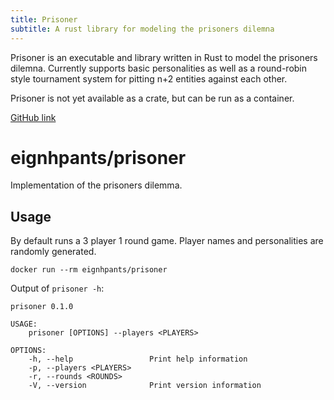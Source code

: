 ```yaml
---
title: Prisoner
subtitle: A rust library for modeling the prisoners dilemna
---
```


Prisoner is an executable and library written in Rust to model the prisoners dilemna. Currently supports basic personalities as well as a round-robin style tournament system for pitting n+2 entities against each other.

Prisoner is not yet available as a crate, but can be run as a container.

[GitHub link](https://github.com/iancullinane/prisoner-rust)

# eignhpants/prisoner

Implementation of the prisoners dilemma. 

## Usage

By default runs a 3 player 1 round game. Player names and personalities are randomly generated.

`docker run --rm eignhpants/prisoner`

Output of `prisoner -h`:

```
prisoner 0.1.0

USAGE:
    prisoner [OPTIONS] --players <PLAYERS>

OPTIONS:
    -h, --help                 Print help information
    -p, --players <PLAYERS>
    -r, --rounds <ROUNDS>
    -V, --version              Print version information
```

